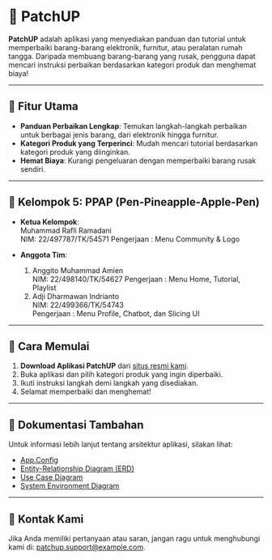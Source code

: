 # 📱 PatchUP

**PatchUP** adalah aplikasi yang menyediakan panduan dan tutorial untuk memperbaiki barang-barang elektronik, furnitur, atau peralatan rumah tangga. Daripada membuang barang-barang yang rusak, pengguna dapat mencari instruksi perbaikan berdasarkan kategori produk dan menghemat biaya!

---

## 🎯 Fitur Utama
- **Panduan Perbaikan Lengkap**: Temukan langkah-langkah perbaikan untuk berbagai jenis barang, dari elektronik hingga furnitur.
- **Kategori Produk yang Terperinci**: Mudah mencari tutorial berdasarkan kategori produk yang diinginkan.
- **Hemat Biaya**: Kurangi pengeluaran dengan memperbaiki barang rusak sendiri.

---

## 👥 Kelompok 5: **PPAP** (Pen-Pineapple-Apple-Pen)

- **Ketua Kelompok**:  
  Muhammad Rafli Ramadani  
  NIM: 22/497787/TK/54571
  Pengerjaan : Menu Community & Logo

- **Anggota Tim**:  
  1. Anggito Muhammad Amien  
     NIM: 22/498140/TK/54627 
     Pengerjaan : Menu Home, Tutorial, Playlist
  2. Adji Dharmawan Indrianto  
     NIM: 22/499366/TK/54743  
     Pengerjaan : Menu Profile, Chatbot, dan Slicing UI

---

## 🚀 Cara Memulai
1. **Download Aplikasi PatchUP** dari [situs resmi kami](https://drive.google.com/drive/folders/1bVHPYgjHwBNP7POSJ-nfsHmbVLwLtfuR?usp=sharing).
2. Buka aplikasi dan pilih kategori produk yang ingin diperbaiki.
3. Ikuti instruksi langkah demi langkah yang disediakan.
4. Selamat memperbaiki dan menghemat!

---

## 📄 Dokumentasi Tambahan

Untuk informasi lebih lanjut tentang arsitektur aplikasi, silakan lihat:

- [App.Config](https://drive.google.com/drive/folders/10ashPHKs8VSxMVzQ0NS0M9U9NMraIbPX) 
- [Entity-Relationship Diagram (ERD)](https://drive.google.com/file/d/17BgSYJA9A16O7t-PhomMlEBmhd79nzNo/view?usp=sharing)
- [Use Case Diagram](https://drive.google.com/file/d/1MdOTsvxg4inJdXNXpGSet4tVYFswubNA/view?usp=sharing)
- [System Environment Diagram](https://drive.google.com/file/d/1Xdl35GoCs9bbwxEj76FSu-f0LJ2jF7R2/view?usp=sharing)

---

## 📩 Kontak Kami
Jika Anda memiliki pertanyaan atau saran, jangan ragu untuk menghubungi kami di: [patchup.support@example.com](mailto:patchup.support@example.com).
